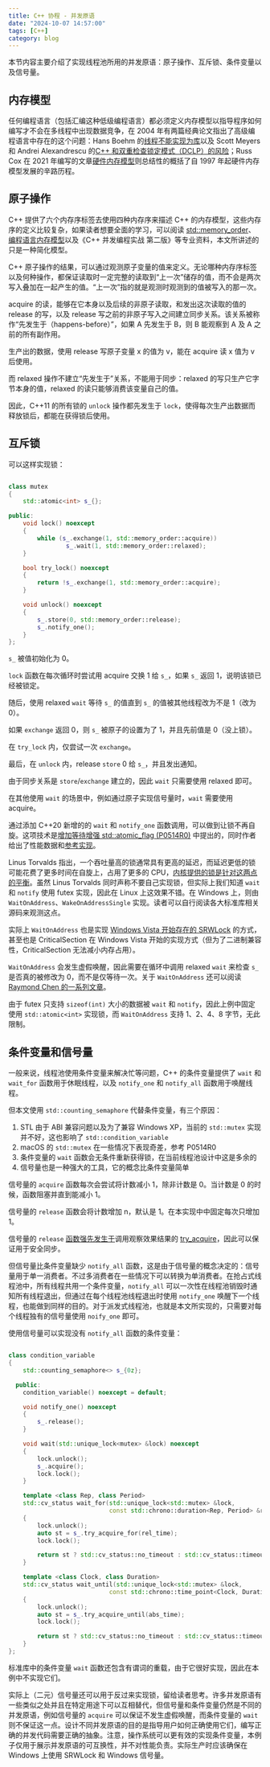 ```yaml
---
title: C++ 协程 - 并发原语
date: "2024-10-07 14:57:00"
tags: [C++]
category: blog
---
```


本节内容主要介绍了实现线程池所用的并发原语：原子操作、互斥锁、条件变量以及信号量。

<!-- more -->

## 内存模型

任何编程语言（包括汇编这种低级编程语言）都必须定义内存模型以指导程序如何编写才不会在多线程中出现数据竞争，在 2004 年有两篇经典论文指出了高级编程语言中存在的这个问题：Hans Boehm 的[线程不能实现为库](https://typeset.io/pdf/threads-cannot-be-implemented-as-a-library-4iip70j70p.pdf)以及 Scott Meyers 和 Andrei Alexandrescu 的[C++ 和双重检查锁定模式（DCLP）的风险](https://mysteriouspreserve.com/blog/2021/09/20/Cpp-and-the-Perils-of-Double-Checked-Locking/)；Russ Cox 在 2021 年编写的文章[硬件内存模型](https://mysteriouspreserve.com/blog/2023/04/19/Hardware-Memory-Model-zh/)则总结性的概括了自 1997 年起硬件内存模型发展的辛路历程。

## 原子操作

C++ 提供了六个内存序标签去使用四种内存序来描述 C++ 的内存模型，这些内存序的定义比较复杂，如果读者想要全面的学习，可以阅读 [std::memory_order](https://zh.cppreference.com/w/cpp/atomic/memory_order)、[编程语言内存模型](https://mysteriouspreserve.com/blog/2023/04/19/Programing-Memory-Models-ch/)以及《C++ 并发编程实战 第二版》等专业资料，本文所讲述的只是一种简化模型。

C++ 原子操作的结果，可以通过观测原子变量的值来定义。无论哪种内存序标签以及何种操作，都保证读取时一定完整的读取到“上一次”储存的值，而不会是两次写入叠加在一起产生的值。“上一次”指的就是观测时观测到的值被写入的那一次。

acquire 的读，能够在它本身以及后续的非原子读取，和发出这次读取的值的 release 的写，以及 release 写之前的非原子写入之间建立同步关系。该关系被称作“先发生于（happens-before）”，如果 A 先发生于 B，则 B 能观察到 A 及 A 之前的所有副作用。

生产出的数据，使用 release 写原子变量 x 的值为 v，能在 acquire 读 x 值为 v 后使用。

而 relaxed 操作不建立“先发生于”关系，不能用于同步：relaxed 的写只生产它字节本身的值，relaxed 的读只能够消费该变量自己的值。

因此，C++11 的所有锁的 `unlock` 操作都先发生于 `lock`，使得每次生产出数据而释放锁后，都能在获得锁后使用。

## 互斥锁

可以这样实现锁：

```cpp

class mutex
{
	std::atomic<int> s_{};

public:
	void lock() noexcept
	{
		while (s_.exchange(1, std::memory_order::acquire))
				s_.wait(1, std::memory_order::relaxed);
	}

	bool try_lock() noexcept
	{
		return !s_.exchange(1, std::memory_order::acquire);
	}

	void unlock() noexcept
	{
		s_.store(0, std::memory_order::release);
		s_.notify_one();
	}
};

```

`s_` 被值初始化为 0。

`lock` 函数在每次循环时尝试用 acquire 交换 1 给 `s_`，如果 `s_` 返回 1，说明该锁已经被锁定。

随后，使用 relaxed `wait` 等待 `s_` 的值直到 `s_` 的值被其他线程改为不是 1（改为 0）。

如果 `exchange` 返回 0，则 `s_` 被原子的设置为了 1，并且先前值是 0（没上锁）。

在 `try_lock` 内，仅尝试一次 `exchange`。

最后，在 `unlock` 内，release `store` 0 给 `s_`，并且发出通知。

由于同步关系是 `store`/`exchange` 建立的，因此 `wait` 只需要使用 relaxed 即可。

在其他使用 `wait` 的场景中，例如通过原子实现信号量时，`wait` 需要使用 acquire。

通过添加 C++20 新增的的 `wait` 和 `notify_one` 函数调用，可以做到让锁不再自旋。这项技术是[增加等待增强 std::atomic_flag (P0514R0)](https://www.open-std.org/jtc1/sc22/wg21/docs/papers/2016/p0514r0.pdf) 中提出的，同时作者给出了性能数据和[参考实现](https://github.com/ogiroux/semaphore/blob/master/lib/semaphore.cpp)。

Linus Torvalds 指出，一个吞吐量高的锁通常具有更高的延迟，而延迟更低的锁可能花费了更多时间在自旋上，占用了更多的 CPU，[内核提供的锁是针对这两点的平衡](https://www.realworldtech.com/forum/?threadid=189711&curpostid=189723)。虽然 Linus Torvalds 同时声称不要自己实现锁，但实际上我们知道 `wait` 和 `notify` 使用 futex 实现，因此在 Linux 上这效果不错。在 Windows 上，则由 `WaitOnAddress`、`WakeOnAddressSingle` 实现。读者可以自行阅读各大标准库相关源码来观测这点。

实际上 `WaitOnAddress` 也是实现 [Windows Vista 开始存在的 SRWLock](https://learn.microsoft.com/en-us/archive/msdn-magazine/2012/november/windows-with-c-the-evolution-of-synchronization-in-windows-and-c) 的方式，甚至也是 CriticalSection 在 Windows Vista 开始的实现方式（但为了二进制兼容性，CriticalSection 无法减小内存占用）。

`WaitOnAddress` 会发生虚假唤醒，因此需要在循环中调用 relaxed `wait` 来检查 `s_` 是否真的被修改为 0，而不是仅等待一次。关于 `WaitOnAddress` 还可以阅读 [Raymond Chen 的一系列文章](https://devblogs.microsoft.com/oldnewthing/20201214-00/?p=104544)。

由于 futex 只支持 `sizeof(int)` 大小的数据被 `wait` 和 `notify`，因此上例中固定使用 `std::atomic<int>` 实现锁，而 `WaitOnAddress` 支持 1、2、4、8 字节，无此限制。

## 条件变量和信号量

一般来说，线程池使用条件变量来解决忙等问题，C++ 的条件变量提供了 `wait` 和 `wait_for` 函数用于休眠线程，以及 `notify_one` 和 `notify_all` 函数用于唤醒线程。

但本文使用 `std::counting_semaphore` 代替条件变量，有三个原因：

1. STL 由于 ABI 兼容问题以及为了兼容 Windows XP，当前的 `std::mutex` 实现并不好，这也影响了 `std::condition_variable`
2. macOS 的 `std::mutex` 在一些情况下表现奇差，参考 P0514R0
3. 条件变量的 `wait` 函数会无条件重新获得锁，在当前线程池设计中这是多余的
4. 信号量也是一种强大的工具，它的概念比条件变量简单

信号量的 `acquire` 函数每次会尝试将计数减小 1，除非计数是 0。当计数是 0 的时候，函数阻塞并直到能减小 1。

信号量的 `release` 函数会将计数增加 n，默认是 1。在本实现中中固定每次只增加 1。

信号量的 `release` [函数强先发生于](https://zh.cppreference.com/w/cpp/atomic/memory_order#%E5%BC%BA%E5%85%88%E5%8F%91%E7%94%9F%E4%BA%8E)调用观察效果结果的 [try_acquire](https://eel.is/c++draft/thread.sema#cnt-10)，因此可以保证用于安全同步。

但信号量比条件变量缺少 `notify_all` 函数，这是由于信号量的概念决定的：信号量用于单一消费者。不过多消费者在一些情况下可以转换为单消费者。在抢占式线程池中，所有线程共用一个条件变量，`notify_all` 可以一次性在线程池销毁时通知所有线程退出，但通过在每个线程池线程退出时使用 `notify_one` 唤醒下一个线程，也能做到同样的目的。对于派发式线程池，也就是本文所实现的，只需要对每个线程独有的信号量使用 `noify_one` 即可。

使用信号量可以实现没有 `notify_all` 函数的条件变量：

```cpp

class condition_variable
{
	std::counting_semaphore<> s_{0z};

  public:
	condition_variable() noexcept = default;

	void notify_one() noexcept
	{
		s_.release();
	}

	void wait(std::unique_lock<mutex> &lock) noexcept
	{
		lock.unlock();
		s_.acquire();
		lock.lock();
	}

	template <class Rep, class Period>
	std::cv_status wait_for(std::unique_lock<std::mutex> &lock,
							const std::chrono::duration<Rep, Period> &rel_time)
	{
		lock.unlock();
		auto st = s_.try_acquire_for(rel_time);
		lock.lock();

		return st ? std::cv_status::no_timeout : std::cv_status::timeout;
	}

	template <class Clock, class Duration>
	std::cv_status wait_until(std::unique_lock<std::mutex> &lock,
							const std::chrono::time_point<Clock, Duration> &abs_time)
	{
		lock.unlock();
		auto st = s_.try_acquire_until(abs_time);
		lock.lock();

		return st ? std::cv_status::no_timeout : std::cv_status::timeout;
	}
};

```

标准库中的条件变量 `wait` 函数还包含有谓词的重载，由于它很好实现，因此在本例中不实现它们。

实际上（二元）信号量还可以用于反过来实现锁，留给读者思考。许多并发原语有一些类似之处并且在特定用途下可以互相替代，但信号量和条件变量仍然是不同的并发原语，例如信号量的 `acquire` 可以保证不发生虚假唤醒，而条件变量的 `wait` 则不保证这一点。设计不同并发原语的目的是指导用户如何正确使用它们，编写正确的并发代码需要正确的抽象。注意，操作系统可以更有效的实现条件变量，本例子仅用于展示并发原语的可互换性，并不对性能负责。实际生产时应该确保在 Windows 上使用 SRWLock 和 Windows 信号量。
